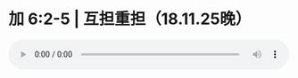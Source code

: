 # 加 6:2-5 | 互担重担（18.11.25晚）

<audio style="width: 100%;" preload="false" controls controlslist="nodownload"><source src="http://file.simai.life/audio/mp3/old/27115.mp3" type="audio/mpeg">Your browser does not support the audio element.</audio>


